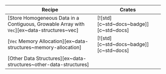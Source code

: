 | Recipe | Crates |
|---|---|
| [Store Homogeneous Data in a Contiguous, Growable Array with `Vec`][ex~data-structures~vec] | [![std][c~std~docs~badge]][c~std~docs] |
| [`Vec` Memory Allocation][ex~data-structures~memory-allocation] | [![std][c~std~docs~badge]][c~std~docs] |
| [Other Data Structures][ex~data-structures~other-data-structures] | | |

